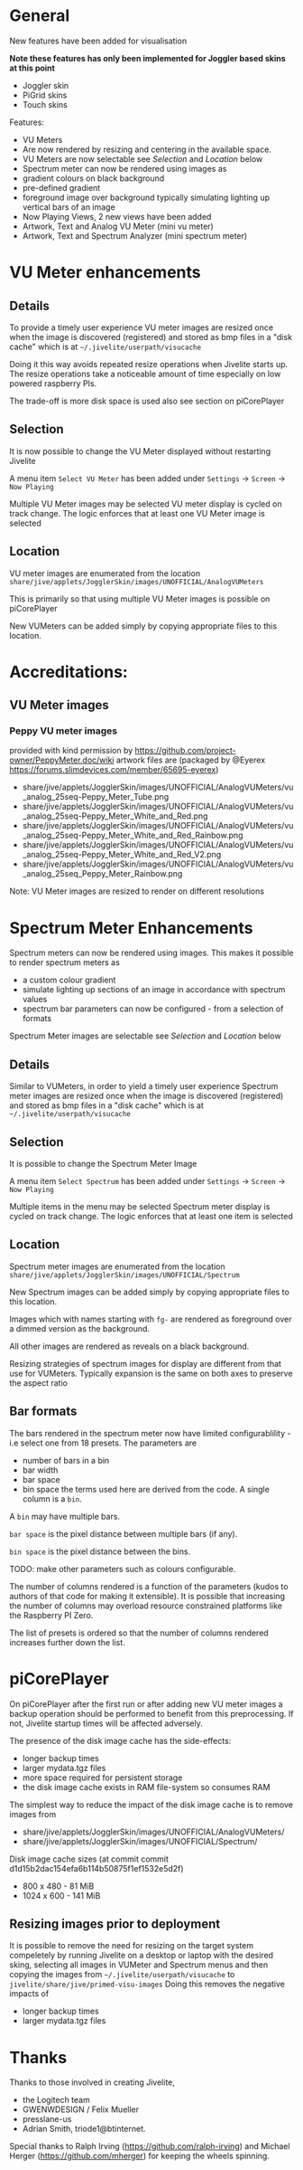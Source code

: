 # General
New features have been added for visualisation

**Note these features has only been implemented for Joggler based skins at this point**
* Joggler skin
* PiGrid skins
* Touch skins

Features:
* VU Meters
 * Are now rendered by resizing and centering in the available space.
 * VU Meters are now selectable see *Selection* and *Location* below
* Spectrum meter can now be rendered using images as
 * gradient colours on black background
 * pre-defined gradient 
 * foreground image over background typically simulating lighting up vertical bars of an image
* Now Playing Views, 2 new views have been added
 * Artwork, Text and Analog VU Meter (mini vu meter)
 * Artwork, Text and Spectrum Analyzer (mini spectrum meter)


# VU Meter enhancements
## Details
To provide a timely user experience VU meter images are resized once when
the image is discovered (registered) and stored as bmp files in a "disk cache" which is at 
`~/.jivelite/userpath/visucache`

Doing it this way avoids repeated resize operations when Jivelite starts up.
The resize operations take a noticeable amount of time especially on low powered raspberry PIs.

The trade-off is more disk space is used also see section on piCorePlayer

## Selection
It is now possible to change the VU Meter displayed without restarting Jivelite

A menu item `Select VU Meter` has been added under
`Settings` -> `Screen` -> `Now Playing`

Multiple VU Meter images may be selected VU meter display is cycled on track change.
The logic enforces that at least one VU Meter image is selected

## Location
VU meter images are enumerated from the location
 `share/jive/applets/JogglerSkin/images/UNOFFICIAL/AnalogVUMeters`

This is primarily so that using multiple VU Meter images is possible on piCorePlayer 

New VUMeters can be added simply by copying appropriate files to this location.

# Accreditations:
## VU Meter images
### Peppy VU meter images
provided with kind permission by https://github.com/project-owner/PeppyMeter.doc/wiki
artwork files are (packaged by @Eyerex https://forums.slimdevices.com/member/65695-eyerex)
* share/jive/applets/JogglerSkin/images/UNOFFICIAL/AnalogVUMeters/vu_analog_25seq-Peppy_Meter_Tube.png
* share/jive/applets/JogglerSkin/images/UNOFFICIAL/AnalogVUMeters/vu_analog_25seq-Peppy_Meter_White_and_Red.png
* share/jive/applets/JogglerSkin/images/UNOFFICIAL/AnalogVUMeters/vu_analog_25seq-Peppy_Meter_White_and_Red_Rainbow.png
* share/jive/applets/JogglerSkin/images/UNOFFICIAL/AnalogVUMeters/vu_analog_25seq-Peppy_Meter_White_and_Red_V2.png
* share/jive/applets/JogglerSkin/images/UNOFFICIAL/AnalogVUMeters/vu_analog_25seq_Peppy_Meter_Rainbow.png

Note: VU Meter images are resized to render on different resolutions

# Spectrum Meter Enhancements
Spectrum meters can now be rendered using images. This makes it possible to render spectrum meters as
* a custom colour gradient
* simulate lighting up sections of an image in accordance with spectrum values
* spectrum bar parameters can now be configured - from a selection of formats

Spectrum Meter images are selectable see *Selection* and *Location* below

## Details
Similar to VUMeters, in order to yield a timely user experience Spectrum meter images are resized once when
the image is discovered (registered) and stored as bmp files in a "disk cache" which is at 
`~/.jivelite/userpath/visucache`


## Selection
It is possible to change the Spectrum Meter Image

A menu item `Select Spectrum` has been added under
`Settings` -> `Screen` -> `Now Playing`

Multiple items in the menu may be selected Spectrum meter display is cycled on track change.
The logic enforces that at least one item is selected

## Location
Spectrum meter images are enumerated from the location
 `share/jive/applets/JogglerSkin/images/UNOFFICIAL/Spectrum`

New Spectrum images can be added simply by copying appropriate files to this location.

Images which with names starting with `fg-` are rendered as foreground over a dimmed version as the background.

All other images are rendered as reveals on a black background.

Resizing strategies of spectrum images for display are different from that use for VUMeters.
Typically expansion is the same on both axes to preserve the aspect ratio 

## Bar formats
The bars rendered in the spectrum meter now have limited configurablility -
i.e select one from 18 presets.
The parameters are
* number of bars in a bin
* bar width
* bar space
* bin space
the terms used here are derived from the code.
A single column is a `bin`.

A `bin` may have multiple bars. 

`bar space` is the pixel distance between multiple bars (if any).

`bin space` is the pixel distance between the bins.

TODO: make other parameters such as colours configurable.

The number of columns rendered is a function of the parameters (kudos to authors of that code for making it extensible).
It is possible that increasing the number of columns may overload resource constrained platforms like the Raspberry PI Zero.

The list of presets is ordered so that the number of columns rendered increases further down the list.

# piCorePlayer
On piCorePlayer after the first run or after adding new VU meter images a
backup operation should be performed to benefit from this preprocessing.
If not, Jivelite startup times will be affected adversely.

The presence of the disk image cache has the side-effects:
* longer backup times
* larger mydata.tgz files
* more space required for persistent storage
* the disk image cache exists in RAM file-system so consumes RAM

The simplest way to reduce the impact of the disk image cache is to remove images from
 * share/jive/applets/JogglerSkin/images/UNOFFICIAL/AnalogVUMeters/
 * share/jive/applets/JogglerSkin/images/UNOFFICIAL/Spectrum/

Disk image cache sizes (at commit commit d1d15b2dac154efa6b114b50875f1ef1532e5d2f)
 *  800 x 480  - 81 MiB
 * 1024 x 600 - 141 MiB

## Resizing images prior to deployment 
It is possible to remove the need for resizing on the target system compeletely 
by running Jivelite on a desktop or laptop with the desired sking, selecting all
images in VUMeter and Spectrum menus and then copying the images from 
`~/.jivelite/userpath/visucache` to `jivelite/share/jive/primed-visu-images`
Doing this removes the negative impacts of
 * longer backup times
 * larger mydata.tgz files

# Thanks
Thanks to those involved in creating Jivelite,
 * the Logitech team
 * GWENWDESIGN / Felix Mueller
 * presslane-us
 * Adrian Smith,  triode1@btinternet.

Special thanks to Ralph Irving (https://github.com/ralph-irving) and Michael Herger (https://github.com/mherger) for keeping the wheels spinning.
